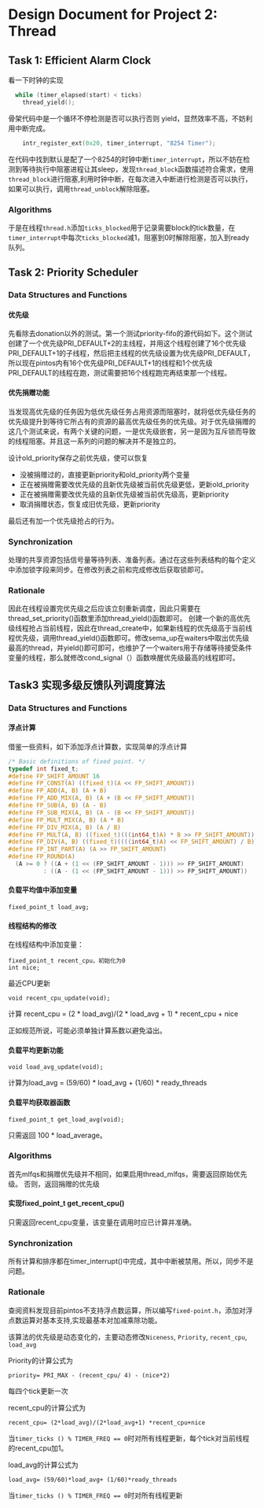 # Design Document for Project 2: Thread

## Task 1: Efficient Alarm Clock

看一下时钟的实现

```C
  while (timer_elapsed(start) < ticks)
    thread_yield();
```

骨架代码中是一个循环不停检测是否可以执行否则 yield，显然效率不高，不妨利用中断完成。

```c
    intr_register_ext(0x20, timer_interrupt, "8254 Timer");
```

在代码中找到默认是配了一个8254的时钟中断`timer_interrupt`，所以不妨在检测到等待执行中阻塞进程让其sleep，发现`thread_block`函数描述符合需求，使用`thread_block`进行阻塞,利用时钟中断，在每次进入中断进行检测是否可以执行，如果可以执行，调用`thread_unblock`解除阻塞。

### Algorithms

于是在线程`thread.h`添加`ticks_blocked`用于记录需要block的tick数量，在`timer_interrupt`中每次`ticks_blocked`减1，阻塞到0时解除阻塞，加入到ready队列。

## Task 2: Priority Scheduler

### Data Structures and Functions

#### 优先级

先看除去donation以外的测试。第一个测试priority-fifo的源代码如下。这个测试创建了一个优先级PRI_DEFAULT+2的主线程，并用这个线程创建了16个优先级PRI_DEFAULT+1的子线程，然后把主线程的优先级设置为优先级PRI_DEFAULT，所以现在pintos内有16个优先级PRI_DEFAULT+1的线程和1个优先级PRI_DEFAULT的线程在跑，测试需要把16个线程跑完再结束那一个线程。
#### 优先捐赠功能
当发现高优先级的任务因为低优先级任务占用资源而阻塞时，就将低优先级任务的优先级提升到等待它所占有的资源的最高优先级任务的优先级。对于优先级捐赠的这几个测试来说，有两个关键的问题，一是优先级嵌套，另一是因为互斥锁而导致的线程阻塞。并且这一系列的问题的解决并不是独立的。

设计old_priority保存之前优先级，使可以恢复

+ 没被捐赠过的，直接更新priority和old_priority两个变量
+ 正在被捐赠需要改优先级的且新优先级被当前优先级更低，更新old_priority
+ 正在被捐赠需要改优先级的且新优先级被当前优先级高，更新priority
+ 取消捐赠状态，恢复成旧优先级，更新priority

最后还有加一个优先级抢占的行为。
### Synchronization

处理的共享资源包括信号量等待列表、准备列表。通过在这些列表结构的每个定义中添加锁字段来同步。在修改列表之前和完成修改后获取锁即可。

### Rationale

因此在线程设置完优先级之后应该立刻重新调度，因此只需要在thread_set_priority()函数里添加thread_yield()函数即可。
创建一个新的高优先级线程抢占当前线程，因此在thread_create中，如果新线程的优先级高于当前线程优先级，调用thread_yield()函数即可。修改sema_up在waiters中取出优先级最高的thread，并yield()即可即可，也维护了一个waiters用于存储等待接受条件变量的线程，那么就修改cond_signal（）函数唤醒优先级最高的线程即可。

## Task3 实现多级反馈队列调度算法

### Data Structures and Functions

#### 浮点计算

借鉴一些资料，如下添加浮点计算数，实现简单的浮点计算

```c
/* Basic definitions of fixed point. */
typedef int fixed_t;
#define FP_SHIFT_AMOUNT 16
#define FP_CONST(A) ((fixed_t)(A << FP_SHIFT_AMOUNT))
#define FP_ADD(A, B) (A + B)
#define FP_ADD_MIX(A, B) (A + (B << FP_SHIFT_AMOUNT))
#define FP_SUB(A, B) (A - B)
#define FP_SUB_MIX(A, B) (A - (B << FP_SHIFT_AMOUNT))
#define FP_MULT_MIX(A, B) (A * B)
#define FP_DIV_MIX(A, B) (A / B)
#define FP_MULT(A, B) ((fixed_t)(((int64_t)A) * B >> FP_SHIFT_AMOUNT))
#define FP_DIV(A, B) ((fixed_t)((((int64_t)A) << FP_SHIFT_AMOUNT) / B))
#define FP_INT_PART(A) (A >> FP_SHIFT_AMOUNT)
#define FP_ROUND(A)                                                                              
  (A >= 0 ? ((A + (1 << (FP_SHIFT_AMOUNT - 1))) >> FP_SHIFT_AMOUNT)                                
          : ((A - (1 << (FP_SHIFT_AMOUNT - 1))) >> FP_SHIFT_AMOUNT))
```
#### 负载平均值中添加变量

    fixed_point_t load_avg;

#### 线程结构的修改

在线程结构中添加变量：

    fixed_point_t recent_cpu，初始化为0
    int nice;

最近CPU更新

    void recent_cpu_update(void);

计算 recent_cpu = (2 * load_avg)/(2 * load_avg + 1) * recent_cpu + nice

正如规范所说，可能必须单独计算系数以避免溢出。

#### 负载平均更新功能

    void load_avg_update(void);

计算为load_avg = (59/60) * load_avg + (1/60) * ready_threads
#### 负载平均获取器函数

    fixed_point_t get_load_avg(void);

只需返回 100 * load_average。
### Algorithms

首先mlfqs和捐赠优先级并不相同，如果启用thread_mlfqs，需要返回原始优先级。
否则，返回捐赠的优先级

#### 实现fixed_point_t get_recent_cpu()

只需返回recent_cpu变量，该变量在调用时应已计算并准确。
### Synchronization

所有计算和排序都在timer_interrupt()中完成，其中中断被禁用。所以，同步不是问题。
### Rationale

查阅资料发现目前pintos不支持浮点数运算，所以编写`fixed-point.h`，添加对浮点数运算对基本支持,实现最基本对加减乘除功能。

该算法的优先级是动态变化的，主要动态修改`Niceness`, `Priority`, `recent_cpu`, `load_avg`

Priority的计算公式为

    priority= PRI_MAX - (recent_cpu/ 4) - (nice*2)

每四个tick更新一次

recent_cpu的计算公式为

    recent_cpu= (2*load_avg)/(2*load_avg+1) *recent_cpu+nice

当`timer_ticks () % TIMER_FREQ == 0`时对所有线程更新，每个tick对当前线程的recent_cpu加1。

load_avg的计算公式为

    load_avg= (59/60)*load_avg+ (1/60)*ready_threads

当`timer_ticks () % TIMER_FREQ == 0`时对所有线程更新
